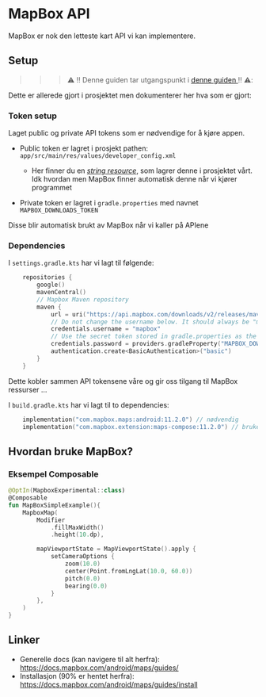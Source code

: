 

# MapBox API


MapBox er nok den letteste kart API vi kan implementere. 

## Setup


>>>⚠️ !! Denne guiden tar utgangspunkt i [<u>denne guiden</u> ](https://docs.mapbox.com/android/maps/guides/install) !! ⚠️:



Dette er allerede gjort i prosjektet men dokumenterer her hva som er gjort: 


### Token setup

Laget public og private API tokens som er nødvendige for å kjøre appen. 

- Public token er lagret i prosjekt pathen: `app/src/main/res/values/developer_config.xml`
    - Her finner du en [_string resource_](https://developer.android.com/guide/topics/resources/string-resource#String), som lagrer denne i prosjektet vårt. Idk hvordan men MapBox finner automatisk denne når vi kjører programmet

- Private token er lagret i `gradle.properties` med navnet `MAPBOX_DOWNLOADS_TOKEN`

Disse blir automatisk brukt av MapBox når vi kaller på APIene

### Dependencies

I `settings.gradle.kts` har vi lagt til følgende:

```kts
    repositories {
        google()
        mavenCentral()
        // Mapbox Maven repository
        maven {
            url = uri("https://api.mapbox.com/downloads/v2/releases/maven")
            // Do not change the username below. It should always be "mapbox" (not your username).
            credentials.username = "mapbox"
            // Use the secret token stored in gradle.properties as the password
            credentials.password = providers.gradleProperty("MAPBOX_DOWNLOADS_TOKEN").get()
            authentication.create<BasicAuthentication>("basic")
        }
    }

```

Dette kobler sammen API tokensene våre og gir oss tilgang til MapBox ressurser ...

I `build.gradle.kts` har vi lagt til to dependencies:
```kts
    implementation("com.mapbox.maps:android:11.2.0") // nødvendig
    implementation("com.mapbox.extension:maps-compose:11.2.0") // bruke jetpack compose "versjonen" 
````



## Hvordan bruke MapBox?

### Eksempel Composable

```kotlin
@OptIn(MapboxExperimental::class)
@Composable
fun MapBoxSimpleExample(){
    MapboxMap(
        Modifier
            .fillMaxWidth()
            .height(10.dp),

        mapViewportState = MapViewportState().apply {
            setCameraOptions {
                zoom(10.0)
                center(Point.fromLngLat(10.0, 60.0))
                pitch(0.0)
                bearing(0.0)
            }
        },
    )
}
```

## Linker
- Generelle docs (kan navigere til alt herfra): https://docs.mapbox.com/android/maps/guides/
- Installasjon (90% er hentet herfra): https://docs.mapbox.com/android/maps/guides/install

